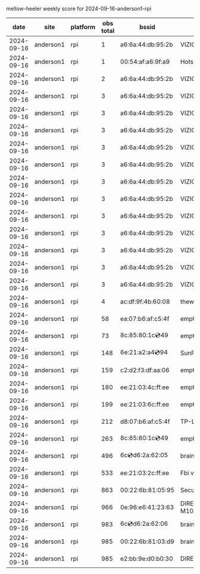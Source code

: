 mellow-heeler weekly score for 2024-09-16-anderson1-rpi

|date|site|platform|obs total|bssid|ssid|
|--|--|--|--|--|--|
|2024-09-16|anderson1|rpi|1|a6:6a:44:db:95:2b|VIZIOCastAudio1849|
|2024-09-16|anderson1|rpi|1|00:54:af:a6:9f:a9|Hotspot9FA9|
|2024-09-16|anderson1|rpi|2|a6:6a:44:db:95:2b|VIZIOCastAudio9958|
|2024-09-16|anderson1|rpi|3|a6:6a:44:db:95:2b|VIZIOCastAudio1392|
|2024-09-16|anderson1|rpi|3|a6:6a:44:db:95:2b|VIZIOCastAudio1248|
|2024-09-16|anderson1|rpi|3|a6:6a:44:db:95:2b|VIZIOCastAudio4815|
|2024-09-16|anderson1|rpi|3|a6:6a:44:db:95:2b|VIZIOCastAudio2748|
|2024-09-16|anderson1|rpi|3|a6:6a:44:db:95:2b|VIZIOCastAudio4726|
|2024-09-16|anderson1|rpi|3|a6:6a:44:db:95:2b|VIZIOCastAudio2012|
|2024-09-16|anderson1|rpi|3|a6:6a:44:db:95:2b|VIZIOCastAudio9401|
|2024-09-16|anderson1|rpi|3|a6:6a:44:db:95:2b|VIZIOCastAudio5509|
|2024-09-16|anderson1|rpi|3|a6:6a:44:db:95:2b|VIZIOCastAudio6759|
|2024-09-16|anderson1|rpi|3|a6:6a:44:db:95:2b|VIZIOCastAudio6928|
|2024-09-16|anderson1|rpi|3|a6:6a:44:db:95:2b|VIZIOCastAudio7525|
|2024-09-16|anderson1|rpi|3|a6:6a:44:db:95:2b|VIZIOCastAudio3171|
|2024-09-16|anderson1|rpi|4|ac:df:9f:4b:60:08|theweef|
|2024-09-16|anderson1|rpi|58|ea:07:b6:af:c5:4f|empty_ssid|
|2024-09-16|anderson1|rpi|73|8c:85:80:1c:cd:49|empty_ssid|
|2024-09-16|anderson1|rpi|148|6e:21:a2:a4:cd:94|SunPower21450|
|2024-09-16|anderson1|rpi|159|c2:d2:f3:df:aa:06|empty_ssid|
|2024-09-16|anderson1|rpi|180|ee:21:03:4c:ff:ee|empty_ssid|
|2024-09-16|anderson1|rpi|199|ee:21:03:6c:ff:ee|empty_ssid|
|2024-09-16|anderson1|rpi|212|d8:07:b6:af:c5:4f|TP-Link_C54F|
|2024-09-16|anderson1|rpi|263|8c:85:80:1c:cd:49|empty_ssid|
|2024-09-16|anderson1|rpi|496|6c:cd:d6:2a:62:05|braingang2_5GEXT|
|2024-09-16|anderson1|rpi|533|ee:21:03:2c:ff:ee|Fbi van 13|
|2024-09-16|anderson1|rpi|863|00:22:6b:81:05:95|SecurityCameras|
|2024-09-16|anderson1|rpi|966|0e:96:e6:41:23:63|DIRECT-63-HP M102 LaserJet|
|2024-09-16|anderson1|rpi|983|6c:cd:d6:2a:62:06|braingang2_2GEXT|
|2024-09-16|anderson1|rpi|985|00:22:6b:81:03:d9|braingang2|
|2024-09-16|anderson1|rpi|985|e2:bb:9e:d0:b0:30|DIRECT-9ED03030|
